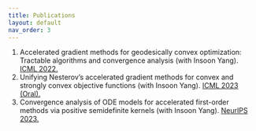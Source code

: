 ```yaml
---
title: Publications
layout: default
nav_order: 3
---
```


1. Accelerated gradient methods for geodesically convex optimization: Tractable algorithms and convergence analysis (with Insoon Yang). [ICML 2022.](https://proceedings.mlr.press/v162/kim22k/kim22k.pdf)
1. Unifying Nesterov’s accelerated gradient methods for convex and strongly convex objective functions (with Insoon Yang). [ICML 2023 (Oral).](https://proceedings.mlr.press/v202/kim23y/kim23y.pdf)
1. Convergence analysis of ODE models for accelerated first-order methods via positive semidefinite kernels (with Insoon Yang). [NeurIPS 2023.](https://proceedings.neurips.cc/paper_files/paper/2023/file/c70741145c2c4f1d0c2e91b98729a49a-Paper-Conference.pdf) 
